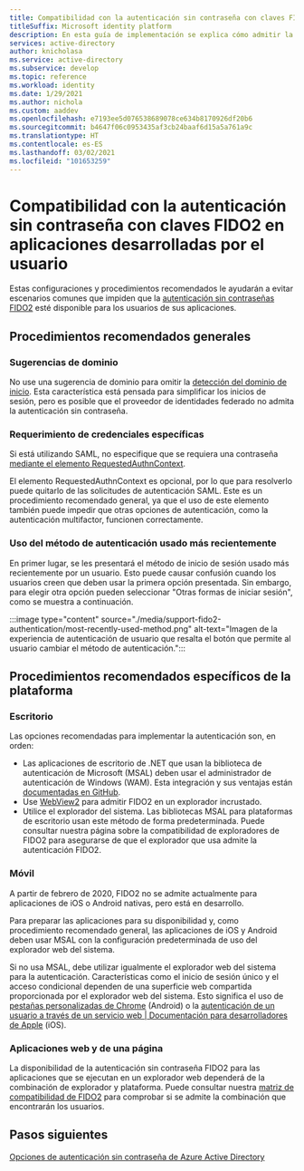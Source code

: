 ```yaml
---
title: Compatibilidad con la autenticación sin contraseña con claves FIDO2 en aplicaciones desarrolladas por el usuario | Azure
titleSuffix: Microsoft identity platform
description: En esta guía de implementación se explica cómo admitir la autenticación sin contraseña con claves de seguridad FIDO2 en aplicaciones desarrolladas por el usuario.
services: active-directory
author: knicholasa
ms.service: active-directory
ms.subservice: develop
ms.topic: reference
ms.workload: identity
ms.date: 1/29/2021
ms.author: nichola
ms.custom: aaddev
ms.openlocfilehash: e7193ee5d076538689078ce634b8170926df20b6
ms.sourcegitcommit: b4647f06c0953435af3cb24baaf6d15a5a761a9c
ms.translationtype: HT
ms.contentlocale: es-ES
ms.lasthandoff: 03/02/2021
ms.locfileid: "101653259"
---
```

# <a name="support-passwordless-authentication-with-fido2-keys-in-apps-you-develop"></a>Compatibilidad con la autenticación sin contraseña con claves FIDO2 en aplicaciones desarrolladas por el usuario

Estas configuraciones y procedimientos recomendados le ayudarán a evitar escenarios comunes que impiden que la [autenticación sin contraseñas FIDO2](../../active-directory/authentication/concept-authentication-passwordless.md) esté disponible para los usuarios de sus aplicaciones.

## <a name="general-best-practices"></a>Procedimientos recomendados generales

### <a name="domain-hints"></a>Sugerencias de dominio

No use una sugerencia de dominio para omitir la [detección del dominio de inicio](../../active-directory/manage-apps/configure-authentication-for-federated-users-portal.md). Esta característica está pensada para simplificar los inicios de sesión, pero es posible que el proveedor de identidades federado no admita la autenticación sin contraseña.

### <a name="requiring-specific-credentials"></a>Requerimiento de credenciales específicas

Si está utilizando SAML, no especifique que se requiera una contraseña [mediante el elemento RequestedAuthnContext](single-sign-on-saml-protocol.md#requestauthncontext).

El elemento RequestedAuthnContext es opcional, por lo que para resolverlo puede quitarlo de las solicitudes de autenticación SAML. Este es un procedimiento recomendado general, ya que el uso de este elemento también puede impedir que otras opciones de autenticación, como la autenticación multifactor, funcionen correctamente.

### <a name="using-the-most-recently-used-authentication-method"></a>Uso del método de autenticación usado más recientemente

En primer lugar, se les presentará el método de inicio de sesión usado más recientemente por un usuario. Esto puede causar confusión cuando los usuarios creen que deben usar la primera opción presentada. Sin embargo, para elegir otra opción pueden seleccionar "Otras formas de iniciar sesión", como se muestra a continuación.

:::image type="content" source="./media/support-fido2-authentication/most-recently-used-method.png" alt-text="Imagen de la experiencia de autenticación de usuario que resalta el botón que permite al usuario cambiar el método de autenticación.":::

## <a name="platform-specific-best-practices"></a>Procedimientos recomendados específicos de la plataforma

### <a name="desktop"></a>Escritorio

Las opciones recomendadas para implementar la autenticación son, en orden:

- Las aplicaciones de escritorio de .NET que usan la biblioteca de autenticación de Microsoft (MSAL) deben usar el administrador de autenticación de Windows (WAM). Esta integración y sus ventajas están [documentadas en GitHub](https://github.com/AzureAD/microsoft-authentication-library-for-dotnet/wiki/wam).
- Use [WebView2](/microsoft-edge/webview2/) para admitir FIDO2 en un explorador incrustado.
- Utilice el explorador del sistema. Las bibliotecas MSAL para plataformas de escritorio usan este método de forma predeterminada. Puede consultar nuestra página sobre la compatibilidad de exploradores de FIDO2 para asegurarse de que el explorador que usa admite la autenticación FIDO2.

### <a name="mobile"></a>Móvil

A partir de febrero de 2020, FIDO2 no se admite actualmente para aplicaciones de iOS o Android nativas, pero está en desarrollo.

Para preparar las aplicaciones para su disponibilidad y, como procedimiento recomendado general, las aplicaciones de iOS y Android deben usar MSAL con la configuración predeterminada de uso del explorador web del sistema.

Si no usa MSAL, debe utilizar igualmente el explorador web del sistema para la autenticación. Características como el inicio de sesión único y el acceso condicional dependen de una superficie web compartida proporcionada por el explorador web del sistema. Esto significa el uso de [pestañas personalizadas de Chrome](https://developer.chrome.com/docs/multidevice/android/customtabs/) (Android) o la [autenticación de un usuario a través de un servicio web | Documentación para desarrolladores de Apple](https://developer.apple.com/documentation/authenticationservices/authenticating_a_user_through_a_web_service) (iOS).

### <a name="web-and-single-page-apps"></a>Aplicaciones web y de una página

La disponibilidad de la autenticación sin contraseña FIDO2 para las aplicaciones que se ejecutan en un explorador web dependerá de la combinación de explorador y plataforma. Puede consultar nuestra [matriz de compatibilidad de FIDO2](../authentication/fido2-compatibility.md) para comprobar si se admite la combinación que encontrarán los usuarios.

## <a name="next-steps"></a>Pasos siguientes

[Opciones de autenticación sin contraseña de Azure Active Directory](../../active-directory/authentication/concept-authentication-passwordless.md)